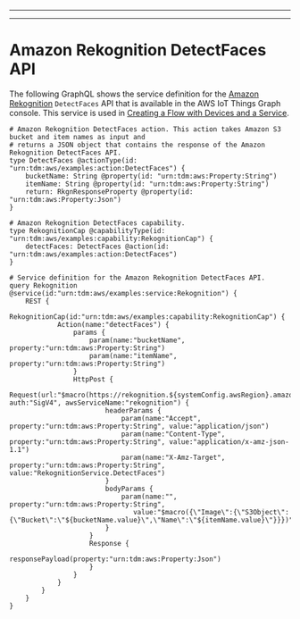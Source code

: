 --------

--------

# Amazon Rekognition DetectFaces API<a name="iot-tg-examples-rekognition"></a>

The following GraphQL shows the service definition for the [Amazon Rekognition](https://docs.aws.amazon.com/rekognition/latest/dg/) `DetectFaces` API that is available in the AWS IoT Things Graph console\. This service is used in [Creating a Flow with Devices and a Service](iot-tg-gs-thingdev-sample.html)\. 

```
# Amazon Rekognition DetectFaces action. This action takes Amazon S3 bucket and item names as input and 
# returns a JSON object that contains the response of the Amazon Rekognition DetectFaces API.
type DetectFaces @actionType(id: "urn:tdm:aws/examples:action:DetectFaces") {
    bucketName: String @property(id: "urn:tdm:aws:Property:String")
    itemName: String @property(id: "urn:tdm:aws:Property:String")
    return: RkgnResponseProperty @property(id: "urn:tdm:aws:Property:Json")
}

# Amazon Rekognition DetectFaces capability.
type RekognitionCap @capabilityType(id: "urn:tdm:aws/examples:capability:RekognitionCap") {
    detectFaces: DetectFaces @action(id: "urn:tdm:aws/examples:action:DetectFaces")
}

# Service definition for the Amazon Rekognition DetectFaces API.
query Rekognition @service(id:"urn:tdm:aws/examples:service:Rekognition") {
    REST {
        RekognitionCap(id:"urn:tdm:aws/examples:capability:RekognitionCap") {
            Action(name:"detectFaces") {
                params {
                    param(name:"bucketName", property:"urn:tdm:aws:Property:String")
                    param(name:"itemName", property:"urn:tdm:aws:Property:String")
                }
                HttpPost {
                    Request(url:"$macro(https://rekognition.${systemConfig.awsRegion}.amazonaws.com)", auth:"SigV4", awsServiceName:"rekognition") {
                        headerParams {
                            param(name:"Accept", property:"urn:tdm:aws:Property:String", value:"application/json")
                            param(name:"Content-Type", property:"urn:tdm:aws:Property:String", value:"application/x-amz-json-1.1")
                            param(name:"X-Amz-Target", property:"urn:tdm:aws:Property:String", value:"RekognitionService.DetectFaces")
                        }
                        bodyParams {
                            param(name:"", property:"urn:tdm:aws:Property:String",
                               value:"$macro({\"Image\":{\"S3Object\":{\"Bucket\":\"${bucketName.value}\",\"Name\":\"${itemName.value}\"}}})")
                        }
                    }
                    Response {
                        responsePayload(property:"urn:tdm:aws:Property:Json")
                    }
                }
            }
        }
    }
}
```